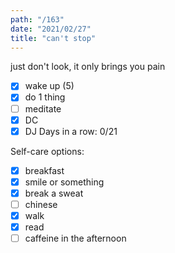 ```yaml
---
path: "/163"
date: "2021/02/27"
title: "can't stop"
---
```


just don't look, it only brings you pain

- [x] wake up (5)
- [x] do 1 thing
- [ ] meditate
- [x] DC
- [x] DJ
Days in a row: 0/21

Self-care options:
- [x] breakfast
- [x] smile or something
- [x] break a sweat
- [ ] chinese
- [x] walk
- [x] read
- [ ] caffeine in the afternoon
